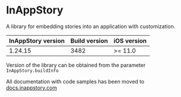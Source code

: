 # InAppStory

A library for embedding stories into an application with customization.

| InAppStory version | Build version | iOS version |
|--------------------|---------------|-------------|
| 1.24.15            | 3482          | >= 11.0     |

Version of the library can be obtained from the parameter `InAppStory.buildInfo`

All documentation with code samples has been moved to [docs.inappstory.com](https://docs.inappstory.com/sdk-guides/ios/how-to-get-started.html)
